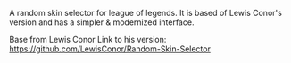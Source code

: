 A random skin selector for league of legends.
It is based of Lewis Conor's version and has a simpler & modernized interface.

Base from Lewis Conor
Link to his version: https://github.com/LewisConor/Random-Skin-Selector
